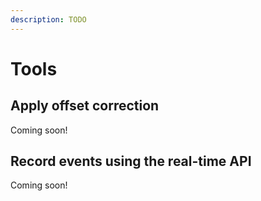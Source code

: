 ```yaml
---
description: TODO
---
```


# Tools

## Apply offset correction
Coming soon!

## Record events using the real-time API
Coming soon!
